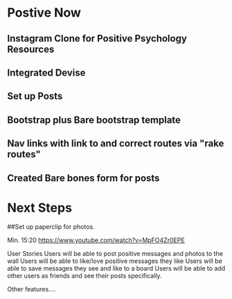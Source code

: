 # Postive Now

## Instagram Clone for Positive Psychology Resources

## Integrated Devise
## Set up Posts
## Bootstrap plus Bare bootstrap template
## Nav links with link to and correct routes via "rake routes"
## Created Bare bones form for posts

# Next Steps

##Set up paperclip for photos. 

Min. 15:20 https://www.youtube.com/watch?v=MpFO4Zr0EPE

User Stories
Users will be able to post positive messages and photos to the wall
Users will be able to like/love positive messages they like
Users will be able to save messages they see and like to a board
Users will be able to add other users as friends and see their posts specifically. 


Other features....